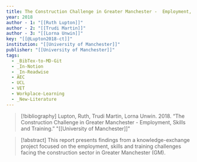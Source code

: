 ```yaml
---
title: The Construction Challenge in Greater Manchester -  Employment, Skills and Training
year: 2018
author - 1: "[[Ruth Lupton]]"
author - 2: "[[Trudi Martin]]"
author - 3: "[[Lorna Unwin]]"
key: "[[@Lupton2018-ct]]"
institution: "[[University of Manchester]]"
publisher: "[[University of Manchester]]"
tags:
  - _BibTex-to-MD-Git
  - _In-Notion
  - _In-Readwise
  - AEC
  - UCL
  - VET
  - Workplace-Learning
  - _New-Literature
---
```


> [!bibliography]
> Lupton, Ruth, Trudi Martin, Lorna Unwin. 2018. “The Construction Challenge in Greater Manchester -  Employment, Skills and Training.” "[[University of Manchester]]"

> [!abstract]
> This report presents findings from a knowledge-exchange project focused on the employment, skills and training challenges facing the construction sector in Greater Manchester (GM).